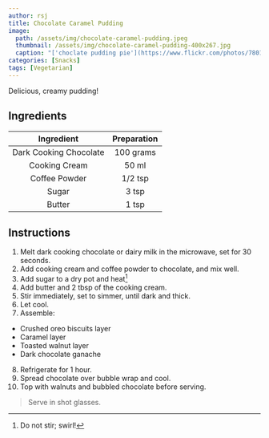 ```yaml
---
author: rsj
title: Chocolate Caramel Pudding
image:
  path: /assets/img/chocolate-caramel-pudding.jpeg
  thumbnail: /assets/img/chocolate-caramel-pudding-400x267.jpg
  caption: "['choclate pudding pie'](https://www.flickr.com/photos/78011127@N00/3332133990) by [ginnerobot](https://www.flickr.com/photos/78011127@N00) is licensed under [CC BY-SA 2.0](https://creativecommons.org/licenses/by-sa/2.0/?ref=openverse)."
categories: [Snacks]
tags: [Vegetarian]
---
```


Delicious, creamy pudding!

## Ingredients

| Ingredient | Preparation |
|:-:|:-:|
| Dark Cooking Chocolate | 100 grams |
| Cooking Cream | 50 ml |
| Coffee Powder | 1/2 tsp |
| Sugar | 3 tsp |
| Butter | 1 tsp |

## Instructions

1. Melt dark cooking chocolate or dairy milk in the microwave, set for 30 seconds.
2. Add cooking cream and coffee powder to chocolate, and mix well.
3. Add sugar to a dry pot and heat[^1]
4. Add butter and 2 tbsp of the cooking cream.
5. Stir immediately, set to simmer, until dark and thick.
6. Let cool.
7. Assemble:

* Crushed oreo biscuits layer
* Caramel layer
* Toasted walnut layer
* Dark chocolate ganache

8. Refrigerate for 1 hour.
9. Spread chocolate over bubble wrap and cool.
10. Top with walnuts and bubbled chocolate before serving.

> Serve in shot glasses.

[^1]: Do not stir; swirl!
